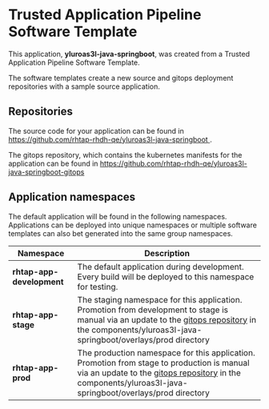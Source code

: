 # Trusted Application Pipeline Software Template

This application, **yluroas3l-java-springboot**, was created from a Trusted Application Pipeline Software Template.

The software templates create a new source and gitops deployment repositories with a sample source application. 

## Repositories

The source code for your application can be found in [https://github.com/rhtap-rhdh-qe/yluroas3l-java-springboot ](https://github.com/rhtap-rhdh-qe/yluroas3l-java-springboot ).
 
The gitops repository, which contains the kubernetes manifests for the application can be found in 
[https://github.com/rhtap-rhdh-qe/yluroas3l-java-springboot-gitops ](https://github.com/rhtap-rhdh-qe/yluroas3l-java-springboot-gitops ) 

## Application namespaces 

The default application will be found in the following namespaces. Applications can be deployed into unique namespaces or multiple software templates can also bet generated into the same group namespaces.  

|  Namespace   |  Description   |  
| -------- | -------- |   
| **rhtap-app-development** | The default application during development. Every build will be deployed to this namespace for testing. | 
| **rhtap-app-stage** | The staging namespace for this application. Promotion from development to stage is manual via an update to the [gitops repository](https://github.com/rhtap-rhdh-qe/yluroas3l-java-springboot-gitops ) in the components/yluroas3l-java-springboot/overlays/prod directory |  
| **rhtap-app-prod** | The production namespace for this application. Promotion from stage to production is manual via an update to the [gitops repository](https://github.com/rhtap-rhdh-qe/yluroas3l-java-springboot-gitops ) in the components/yluroas3l-java-springboot/overlays/prod directory | 